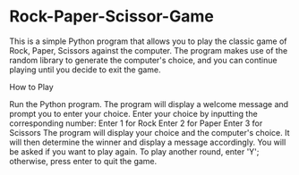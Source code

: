 # Rock-Paper-Scissor-Game
This is a simple Python program that allows you to play the classic game of Rock, Paper, Scissors against the computer. The program makes use of the random library to generate the computer's choice, and you can continue playing until you decide to exit the game.

How to Play

Run the Python program.
The program will display a welcome message and prompt you to enter your choice.
Enter your choice by inputting the corresponding number:
Enter 1 for Rock
Enter 2 for Paper
Enter 3 for Scissors
The program will display your choice and the computer's choice.
It will then determine the winner and display a message accordingly.
You will be asked if you want to play again. To play another round, enter 'Y'; otherwise, press enter to quit the game.
